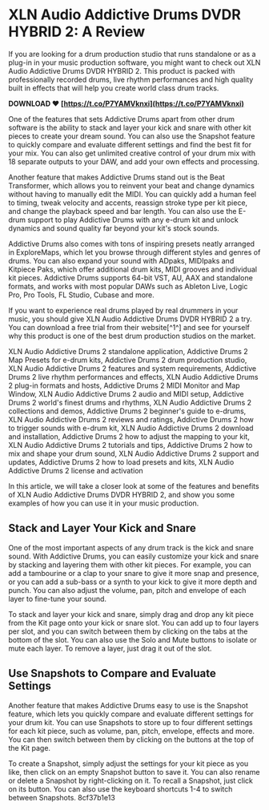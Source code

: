 
 
# XLN Audio Addictive Drums DVDR HYBRID 2: A Review
 
If you are looking for a drum production studio that runs standalone or as a plug-in in your music production software, you might want to check out XLN Audio Addictive Drums DVDR HYBRID 2. This product is packed with professionally recorded drums, live rhythm performances and high quality built in effects that will help you create world class drum tracks.
 
**DOWNLOAD ❤ [https://t.co/P7YAMVknxi](https://t.co/P7YAMVknxi)**


 
One of the features that sets Addictive Drums apart from other drum software is the ability to stack and layer your kick and snare with other kit pieces to create your dream sound. You can also use the Snapshot feature to quickly compare and evaluate different settings and find the best fit for your mix. You can also get unlimited creative control of your drum mix with 18 separate outputs to your DAW, and add your own effects and processing.
 
Another feature that makes Addictive Drums stand out is the Beat Transformer, which allows you to reinvent your beat and change dynamics without having to manually edit the MIDI. You can quickly add a human feel to timing, tweak velocity and accents, reassign stroke type per kit piece, and change the playback speed and bar length. You can also use the E-drum support to play Addictive Drums with any e-drum kit and unlock dynamics and sound quality far beyond your kit's stock sounds.
 
Addictive Drums also comes with tons of inspiring presets neatly arranged in ExploreMaps, which let you browse through different styles and genres of drums. You can also expand your sound with ADpaks, MIDIpaks and Kitpiece Paks, which offer additional drum kits, MIDI grooves and individual kit pieces. Addictive Drums supports 64-bit VST, AU, AAX and standalone formats, and works with most popular DAWs such as Ableton Live, Logic Pro, Pro Tools, FL Studio, Cubase and more.
 
If you want to experience real drums played by real drummers in your music, you should give XLN Audio Addictive Drums DVDR HYBRID 2 a try. You can download a free trial from their website[^1^] and see for yourself why this product is one of the best drum production studios on the market.
 
XLN Audio Addictive Drums 2 standalone application,  Addictive Drums 2 Map Presets for e-drum kits,  Addictive Drums 2 drum production studio,  XLN Audio Addictive Drums 2 features and system requirements,  Addictive Drums 2 live rhythm performances and effects,  XLN Audio Addictive Drums 2 plug-in formats and hosts,  Addictive Drums 2 MIDI Monitor and Map Window,  XLN Audio Addictive Drums 2 audio and MIDI setup,  Addictive Drums 2 world's finest drums and rhythms,  XLN Audio Addictive Drums 2 collections and demos,  Addictive Drums 2 beginner's guide to e-drums,  XLN Audio Addictive Drums 2 reviews and ratings,  Addictive Drums 2 how to trigger sounds with e-drum kit,  XLN Audio Addictive Drums 2 download and installation,  Addictive Drums 2 how to adjust the mapping to your kit,  XLN Audio Addictive Drums 2 tutorials and tips,  Addictive Drums 2 how to mix and shape your drum sound,  XLN Audio Addictive Drums 2 support and updates,  Addictive Drums 2 how to load presets and kits,  XLN Audio Addictive Drums 2 license and activation
  
In this article, we will take a closer look at some of the features and benefits of XLN Audio Addictive Drums DVDR HYBRID 2, and show you some examples of how you can use it in your music production.
 
## Stack and Layer Your Kick and Snare
 
One of the most important aspects of any drum track is the kick and snare sound. With Addictive Drums, you can easily customize your kick and snare by stacking and layering them with other kit pieces. For example, you can add a tambourine or a clap to your snare to give it more snap and presence, or you can add a sub-bass or a synth to your kick to give it more depth and punch. You can also adjust the volume, pan, pitch and envelope of each layer to fine-tune your sound.
 
To stack and layer your kick and snare, simply drag and drop any kit piece from the Kit page onto your kick or snare slot. You can add up to four layers per slot, and you can switch between them by clicking on the tabs at the bottom of the slot. You can also use the Solo and Mute buttons to isolate or mute each layer. To remove a layer, just drag it out of the slot.
 
## Use Snapshots to Compare and Evaluate Settings
 
Another feature that makes Addictive Drums easy to use is the Snapshot feature, which lets you quickly compare and evaluate different settings for your drum kit. You can use Snapshots to store up to four different settings for each kit piece, such as volume, pan, pitch, envelope, effects and more. You can then switch between them by clicking on the buttons at the top of the Kit page.
 
To create a Snapshot, simply adjust the settings for your kit piece as you like, then click on an empty Snapshot button to save it. You can also rename or delete a Snapshot by right-clicking on it. To recall a Snapshot, just click on its button. You can also use the keyboard shortcuts 1-4 to switch between Snapshots.
 8cf37b1e13
 
